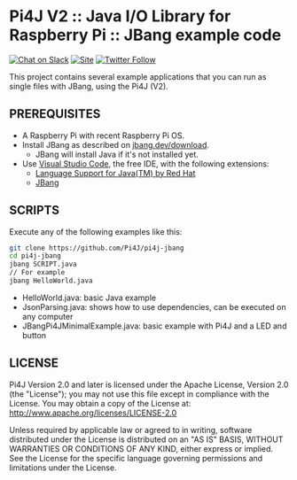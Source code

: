 
Pi4J V2 :: Java I/O Library for Raspberry Pi :: JBang example code
==================================================================

[![Chat on Slack](https://img.shields.io/badge/Chat-on%20Slack-blue)](https://join.slack.com/t/pi4j/shared_invite/zt-1ttqt8wgj-E6t69qaLrNuCMPLiYnBCsg)
[![Site](https://img.shields.io/badge/Website-pi4j.com-green)](https://pi4j.com)
[![Twitter Follow](https://img.shields.io/twitter/follow/pi4j?label=Pi4J&style=social)](https://twitter.com/pi4j)

This project contains several example applications that you can run as single files with JBang, using the Pi4J (V2).

## PREREQUISITES

* A Raspberry Pi with recent Raspberry Pi OS.
* Install JBang as described on [jbang.dev/download](https://www.jbang.dev/download/).
  * JBang will install Java if it's not installed yet.
* Use [Visual Studio Code](https://code.visualstudio.com/), the free IDE, with the following extensions:
  * [Language Support for Java(TM) by Red Hat](https://marketplace.visualstudio.com/items?itemName=redhat.java)
  * [JBang](https://marketplace.visualstudio.com/items?itemName=jbangdev.jbang-vscode)

## SCRIPTS

Execute any of the following examples like this:

```bash
git clone https://github.com/Pi4J/pi4j-jbang
cd pi4j-jbang
jbang SCRIPT.java
// For example
jbang HelloWorld.java
```

* HelloWorld.java: basic Java example
* JsonParsing.java: shows how to use dependencies, can be executed on any computer
* JBangPi4JMinimalExample.java: basic example with Pi4J and a LED and button

## LICENSE

Pi4J Version 2.0 and later is licensed under the Apache License,
Version 2.0 (the "License"); you may not use this file except in
compliance with the License.  You may obtain a copy of the License at:
http://www.apache.org/licenses/LICENSE-2.0

Unless required by applicable law or agreed to in writing, software
distributed under the License is distributed on an "AS IS" BASIS,
WITHOUT WARRANTIES OR CONDITIONS OF ANY KIND, either express or implied.
See the License for the specific language governing permissions and
limitations under the License.


